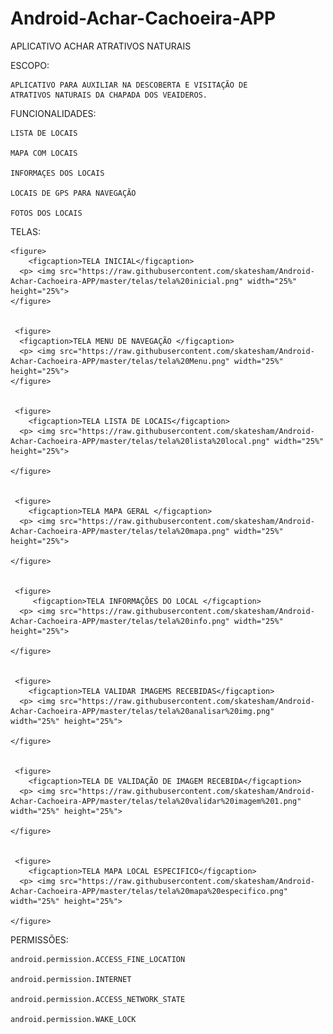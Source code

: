 # Android-Achar-Cachoeira-APP

APLICATIVO ACHAR ATRATIVOS NATURAIS

ESCOPO:

    APLICATIVO PARA AUXILIAR NA DESCOBERTA E VISITAÇÃO DE
    ATRATIVOS NATURAIS DA CHAPADA DOS VEAIDEROS.
  

FUNCIONALIDADES:

    LISTA DE LOCAIS
  
    MAPA COM LOCAIS
  
    INFORMAÇES DOS LOCAIS
  
    LOCAIS DE GPS PARA NAVEGAÇÃO
  
    FOTOS DOS LOCAIS
 
 TELAS:
 
 
    <figure>
        <figcaption>TELA INICIAL</figcaption>
      <p> <img src="https://raw.githubusercontent.com/skatesham/Android-Achar-Cachoeira-APP/master/telas/tela%20inicial.png" width="25%" height="25%">
    </figure>


     <figure>
      <figcaption>TELA MENU DE NAVEGAÇÃO </figcaption>
      <p> <img src="https://raw.githubusercontent.com/skatesham/Android-Achar-Cachoeira-APP/master/telas/tela%20Menu.png" width="25%" height="25%">
    </figure>


     <figure>
        <figcaption>TELA LISTA DE LOCAIS</figcaption>
      <p> <img src="https://raw.githubusercontent.com/skatesham/Android-Achar-Cachoeira-APP/master/telas/tela%20lista%20local.png" width="25%" height="25%">

    </figure>


     <figure>
        <figcaption>TELA MAPA GERAL </figcaption>
      <p> <img src="https://raw.githubusercontent.com/skatesham/Android-Achar-Cachoeira-APP/master/telas/tela%20mapa.png" width="25%" height="25%">

    </figure>


     <figure>
         <figcaption>TELA INFORMAÇÕES DO LOCAL </figcaption>
      <p> <img src="https://raw.githubusercontent.com/skatesham/Android-Achar-Cachoeira-APP/master/telas/tela%20info.png" width="25%" height="25%">

    </figure>


     <figure>
        <figcaption>TELA VALIDAR IMAGEMS RECEBIDAS</figcaption>
      <p> <img src="https://raw.githubusercontent.com/skatesham/Android-Achar-Cachoeira-APP/master/telas/tela%20analisar%20img.png" width="25%" height="25%">

    </figure>


     <figure>
        <figcaption>TELA DE VALIDAÇÃO DE IMAGEM RECEBIDA</figcaption>
      <p> <img src="https://raw.githubusercontent.com/skatesham/Android-Achar-Cachoeira-APP/master/telas/tela%20validar%20imagem%201.png" width="25%" height="25%">

    </figure>


     <figure>
        <figcaption>TELA MAPA LOCAL ESPECIFICO</figcaption>
      <p> <img src="https://raw.githubusercontent.com/skatesham/Android-Achar-Cachoeira-APP/master/telas/tela%20mapa%20especifico.png" width="25%" height="25%">

    </figure>
 
PERMISSÕES:

    android.permission.ACCESS_FINE_LOCATION
    
    android.permission.INTERNET
    
    android.permission.ACCESS_NETWORK_STATE
    
    android.permission.WAKE_LOCK
    
